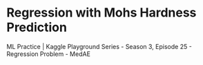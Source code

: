 # Regression with Mohs Hardness Prediction
ML Practice | Kaggle Playground Series - Season 3, Episode 25 - Regression Problem - MedAE 
